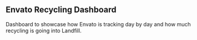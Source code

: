 
## Envato Recycling Dashboard

Dashboard to showcase how Envato is tracking day by day and how much recycling is going into Landfill.